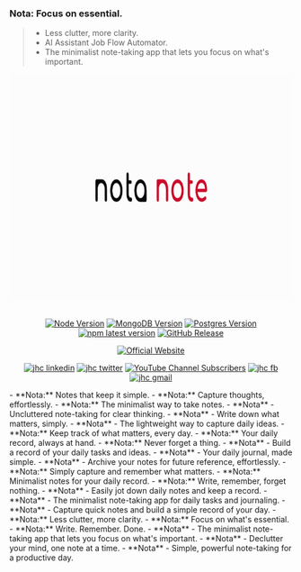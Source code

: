 ### Nota: Focus on essential.
> - Less clutter, more clarity.
> - AI Assistant Job Flow Automator. 
> - The minimalist note-taking app that lets you focus on what's important.

<div align="center">

<a href='https://www.hypech.com'>
<img src="./images/nota.png" alt="AI-Powered Cover Letter" height=400></img></a>
<br></br>

[![Node Version](https://img.shields.io/badge/nodejs-18,_20-green.svg?logo=node.js&style=flat)](https://nodejs.org)
[![MongoDB Version](https://img.shields.io/badge/mongodb-4.2,_4.4,_5,_6,_7-green.svg?logo=mongodb&style=flat)](https://www.mongodb.com)
[![Postgres Version](https://img.shields.io/badge/postgresql-13,_14,_15,_16-green.svg?logo=postgresql&style=flat)](https://www.postgresql.org)
[![npm latest version](https://img.shields.io/npm/v/parse-server/latest.svg)](https://www.npmjs.com/package/parse-server)
[![GitHub Release](https://img.shields.io/github/v/release/aiXpertLab/AI-Powered-Automatically-Customize-Cover-Letter)](https://github.com/aiXpertLab/AI-Powered-Automatically-Customize-Cover-Letter/releases)
 
[![Official Website](<https://img.shields.io/badge/-Visit%20the%20Official%20Website%20%E2%86%92-rgb(21,204,116)?style=for-the-badge>)](https://hypech.com)

[![jhc linkedin](https://img.shields.io/badge/Linkedin-aiXpert-5087B2.svg?style=flat&logo=Linkedin)](https://www.linkedin.com/in/aiXpert)
[![jhc twitter](https://img.shields.io/badge/Twitter-@aiXpertLab-00aced.svg?style=flat&logo=twitter)](https://twitter.com/aiXpertLab)
[![YouTube Channel Subscribers](https://img.shields.io/youtube/channel/subscribers/UCNcmE7uHam8jSLSa8CvMgQQ)](https://www.youtube.com/@aiXpertLab)
[![jhc fb](https://img.shields.io/badge/Facebook-aiXpertLab-5087B2.svg?style=flat&logo=facebook)](https://www.facebook.com/aiXpertLab/)
[![jhc gmail](https://img.shields.io/badge/Gmail-aiXpertLab@gmail.com-5087B2.svg?style=flat&logo=gmail)](https://gmail.com)

</div> 
<div>
- **Nota:** Notes that keep it simple.  
- **Nota:** Capture thoughts, effortlessly.  
- **Nota:** The minimalist way to take notes.  
- **Nota** - Uncluttered note-taking for clear thinking.  
- **Nota** - Write down what matters, simply.  
- **Nota** - The lightweight way to capture daily ideas.  
- **Nota:** Keep track of what matters, every day.  
- **Nota:** Your daily record, always at hand.  
- **Nota:** Never forget a thing.  
- **Nota** - Build a record of your daily tasks and ideas.  
- **Nota** - Your daily journal, made simple.  
- **Nota** - Archive your notes for future reference, effortlessly.  
- **Nota:** Simply capture and remember what matters.  
- **Nota:** Minimalist notes for your daily record.  
- **Nota:** Write, remember, forget nothing.  
- **Nota** - Easily jot down daily notes and keep a record.  
- **Nota** - The minimalist note-taking app for daily tasks and journaling.  
- **Nota** - Capture quick notes and build a simple record of your day.  
- **Nota:** Less clutter, more clarity.  
- **Nota:** Focus on what's essential.  
- **Nota:** Write. Remember. Done.  
- **Nota** - The minimalist note-taking app that lets you focus on what's important.  
- **Nota** - Declutter your mind, one note at a time.  
- **Nota** - Simple, powerful note-taking for a productive day.  
</div> 